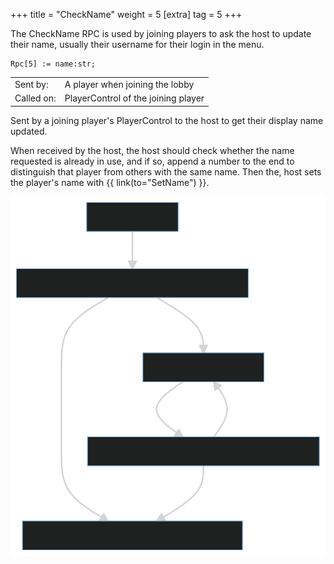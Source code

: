 +++
title = "CheckName"
weight = 5
[extra]
tag = 5
+++

The CheckName RPC is used by joining players to ask the host to update their name, usually their username for their login in the menu.

<!-- more -->

```
Rpc[5] := name:str;
```

|            |                                          |
| ---------- | ---------------------------------------- |
| Sent by:   | A player when joining the lobby          |
| Called on: | PlayerControl of the joining player      |

Sent by a joining player's PlayerControl to the host to get their display name updated.

When received by the host, the host should check whether the name requested is already in use, and if so, append a number to the end to distinguish that player from others with the same name. Then the, host sets the player's name with {{ link(to="SetName") }}.

![](check_name_diagram.svg)
